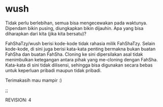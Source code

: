 # wush
Tidak perlu berlebihan, semua bisa mengecewakan pada waktunya.
Dipendam bikin pusing, diungkapkan bikin dijauhin.
Apa yang bisa diharapkan dari kita (jika kita bersatu)?

FahShaTzy/wush berisi kode-kode tidak rahasia milik FahShaTzy.
Selain kode-kode, di sini juga berisi kata-kata penting bermakna bukan buatan FahSha dan buatan FahSha.
Cloning ke sini dipersilakan asal tidak menimbulkan ketegangan antara pihak yang me-cloning dengan FahSha.
Kata-kata di sini tidak dilisensi, sehingga bisa digunakan secara bebas untuk keperluan pribadi maupun tidak pribadi.

Terimakasih mau mampir :)

;;


REVISION: 4
